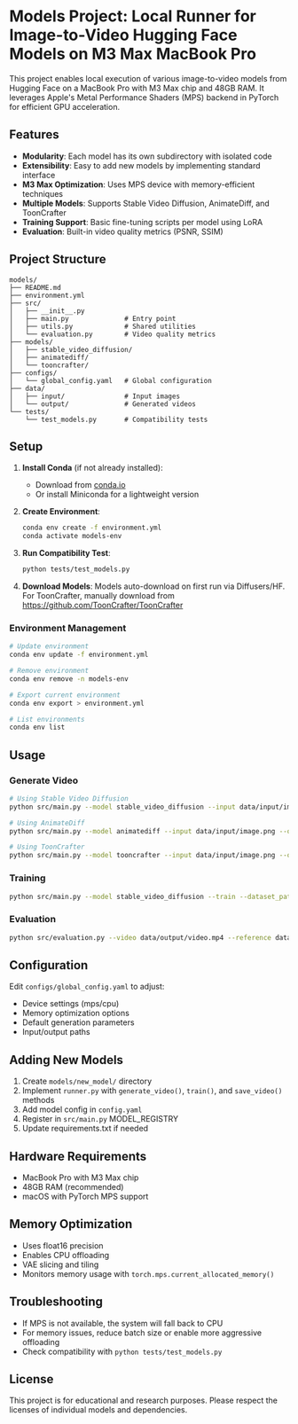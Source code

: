 # Models Project: Local Runner for Image-to-Video Hugging Face Models on M3 Max MacBook Pro

This project enables local execution of various image-to-video models from Hugging Face on a MacBook Pro with M3 Max chip and 48GB RAM. It leverages Apple's Metal Performance Shaders (MPS) backend in PyTorch for efficient GPU acceleration.

## Features

- **Modularity**: Each model has its own subdirectory with isolated code
- **Extensibility**: Easy to add new models by implementing standard interface
- **M3 Max Optimization**: Uses MPS device with memory-efficient techniques
- **Multiple Models**: Supports Stable Video Diffusion, AnimateDiff, and ToonCrafter
- **Training Support**: Basic fine-tuning scripts per model using LoRA
- **Evaluation**: Built-in video quality metrics (PSNR, SSIM)

## Project Structure

```
models/
├── README.md
├── environment.yml
├── src/
│   ├── __init__.py
│   ├── main.py              # Entry point
│   ├── utils.py             # Shared utilities
│   └── evaluation.py        # Video quality metrics
├── models/
│   ├── stable_video_diffusion/
│   ├── animatediff/
│   └── tooncrafter/
├── configs/
│   └── global_config.yaml   # Global configuration
├── data/
│   ├── input/               # Input images
│   └── output/              # Generated videos
└── tests/
    └── test_models.py       # Compatibility tests
```

## Setup

1. **Install Conda** (if not already installed):
   - Download from [conda.io](https://conda.io/projects/conda/en/latest/user-guide/install/index.html)
   - Or install Miniconda for a lightweight version

2. **Create Environment**:
   ```bash
   conda env create -f environment.yml
   conda activate models-env
   ```

3. **Run Compatibility Test**:
   ```bash
   python tests/test_models.py
   ```

4. **Download Models**: Models auto-download on first run via Diffusers/HF. For ToonCrafter, manually download from https://github.com/ToonCrafter/ToonCrafter

### Environment Management

```bash
# Update environment
conda env update -f environment.yml

# Remove environment
conda env remove -n models-env

# Export current environment
conda env export > environment.yml

# List environments
conda env list
```

## Usage

### Generate Video
```bash
# Using Stable Video Diffusion
python src/main.py --model stable_video_diffusion --input data/input/image.png --output data/output/video.mp4

# Using AnimateDiff
python src/main.py --model animatediff --input data/input/image.png --output data/output/video.mp4

# Using ToonCrafter
python src/main.py --model tooncrafter --input data/input/image.png --output data/output/video.mp4
```

### Training
```bash
python src/main.py --model stable_video_diffusion --train --dataset_path data/input/ --epochs 10
```

### Evaluation
```bash
python src/evaluation.py --video data/output/video.mp4 --reference data/input/reference.mp4
```

## Configuration

Edit `configs/global_config.yaml` to adjust:
- Device settings (mps/cpu)
- Memory optimization options
- Default generation parameters
- Input/output paths

## Adding New Models

1. Create `models/new_model/` directory
2. Implement `runner.py` with `generate_video()`, `train()`, and `save_video()` methods
3. Add model config in `config.yaml`
4. Register in `src/main.py` MODEL_REGISTRY
5. Update requirements.txt if needed

## Hardware Requirements

- MacBook Pro with M3 Max chip
- 48GB RAM (recommended)
- macOS with PyTorch MPS support

## Memory Optimization

- Uses float16 precision
- Enables CPU offloading
- VAE slicing and tiling
- Monitors memory usage with `torch.mps.current_allocated_memory()`

## Troubleshooting

- If MPS is not available, the system will fall back to CPU
- For memory issues, reduce batch size or enable more aggressive offloading
- Check compatibility with `python tests/test_models.py`

## License

This project is for educational and research purposes. Please respect the licenses of individual models and dependencies.